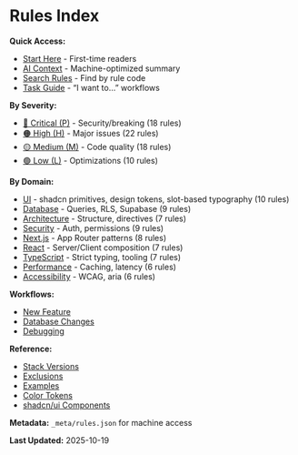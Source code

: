 # Rules Index

**Quick Access:**
- [Start Here](01-START-HERE.md) - First-time readers
- [AI Context](02-AI-CONTEXT.md) - Machine-optimized summary
- [Search Rules](03-QUICK-SEARCH.md) - Find by rule code
- [Task Guide](04-TASK-GUIDE.md) - “I want to…” workflows

**By Severity:**
- [🔴 Critical (P)](domains/critical/) - Security/breaking (18 rules)
- [🟠 High (H)](03-QUICK-SEARCH.md#high) - Major issues (22 rules)
- [🟡 Medium (M)](03-QUICK-SEARCH.md#medium) - Code quality (18 rules)
- [🟢 Low (L)](03-QUICK-SEARCH.md#low) - Optimizations (10 rules)

**By Domain:**
- [UI](domains/ui.md) - shadcn primitives, design tokens, slot-based typography (10 rules)
- [Database](domains/database.md) - Queries, RLS, Supabase (9 rules)
- [Architecture](domains/architecture.md) - Structure, directives (7 rules)
- [Security](domains/security.md) - Auth, permissions (9 rules)
- [Next.js](domains/nextjs.md) - App Router patterns (8 rules)
- [React](domains/react.md) - Server/Client composition (7 rules)
- [TypeScript](domains/typescript.md) - Strict typing, tooling (7 rules)
- [Performance](domains/performance.md) - Caching, latency (6 rules)
- [Accessibility](domains/accessibility.md) - WCAG, aria (6 rules)

**Workflows:**
- [New Feature](workflows/new-feature.md)
- [Database Changes](workflows/database-changes.md)
- [Debugging](workflows/debugging-checklist.md)

**Reference:**
- [Stack Versions](reference/stack-versions.md)
- [Exclusions](reference/exclusions.md)
- [Examples](reference/examples.md)
- [Color Tokens](reference/color-tokens.md)
- [shadcn/ui Components](reference/shadcn-components.md)

**Metadata:** `_meta/rules.json` for machine access

**Last Updated:** 2025-10-19
